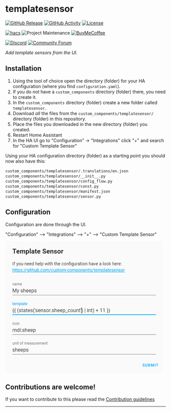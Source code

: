 # templatesensor

[![GitHub Release][releases-shield]][releases]
[![GitHub Activity][commits-shield]][commits]
[![License][license-shield]](LICENSE.md)

[![hacs][hacsbadge]](hacs)
![Project Maintenance][maintenance-shield]
[![BuyMeCoffee][buymecoffeebadge]][buymecoffee]

[![Discord][discord-shield]][discord]
[![Community Forum][forum-shield]][forum]

_Add template sensors from the UI._

## Installation

1. Using the tool of choice open the directory (folder) for your HA configuration (where you find `configuration.yaml`).
2. If you do not have a `custom_components` directory (folder) there, you need to create it.
3. In the `custom_components` directory (folder) create a new folder called `templatesensor`.
4. Download _all_ the files from the `custom_components/templatesensor/` directory (folder) in this repository.
5. Place the files you downloaded in the new directory (folder) you created.
6. Restart Home Assistant
7. In the HA UI go to "Configuration" -> "Integrations" click "+" and search for "Custom Template Sensor"

Using your HA configuration directory (folder) as a starting point you should now also have this:

```text
custom_components/templatesensor/.translations/en.json
custom_components/templatesensor/__init__.py
custom_components/templatesensor/config_flow.py
custom_components/templatesensor/const.py
custom_components/templatesensor/manifest.json
custom_components/templatesensor/sensor.py
```

## Configuration

Configuration are done through the UI.

"Configuration" --> "Integrations" --> "+" --> "Custom Template Sensor"

![example][exampleimg]

## Contributions are welcome!

If you want to contribute to this please read the [Contribution guidelines](CONTRIBUTING.md)

***

[templatesensor]: https://github.com/custom-components/templatesensor
[buymecoffee]: https://www.buymeacoffee.com/ludeeus
[buymecoffeebadge]: https://img.shields.io/badge/buy%20me%20a%20coffee-donate-yellow.svg?style=for-the-badge
[commits-shield]: https://img.shields.io/github/commit-activity/y/custom-components/templatesensor.svg?style=for-the-badge
[commits]: https://github.com/custom-components/templatesensor/commits/master
[hacs]: https://github.com/custom-components/hacs
[hacsbadge]: https://img.shields.io/badge/HACS-Default-orange.svg?style=for-the-badge
[discord]: https://discord.gg/Qa5fW2R
[discord-shield]: https://img.shields.io/discord/330944238910963714.svg?style=for-the-badge
[exampleimg]: example.png
[forum-shield]: https://img.shields.io/badge/community-forum-brightgreen.svg?style=for-the-badge
[forum]: https://community.home-assistant.io/
[license-shield]: https://img.shields.io/github/license/custom-components/templatesensor.svg?style=for-the-badge
[maintenance-shield]: https://img.shields.io/badge/maintainer-Joakim%20Sørensen%20%40ludeeus-blue.svg?style=for-the-badge
[releases-shield]: https://img.shields.io/github/release/custom-components/templatesensor.svg?style=for-the-badge
[releases]: https://github.com/custom-components/templatesensor/releases
